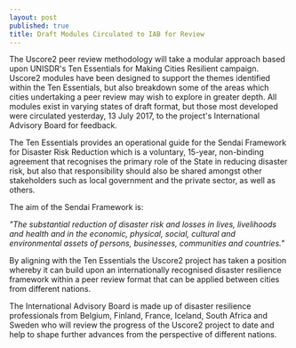 ```yaml
---
layout: post
published: true
title: Draft Modules Circulated to IAB for Review
---
```

The Uscore2 peer review methodology will take a modular approach based upon UNISDR's Ten Essentials for Making Cities Resilient campaign. Uscore2 modules have been designed to support the themes identified within the Ten Essentials, but also breakdown some of the areas which cities undertaking a peer review may wish to explore in greater depth. All modules exist in varying states of draft format, but those most developed were circulated yesterday, 13 July 2017, to the project's International Advisory Board for feedback.

The Ten Essentials provides an operational guide for the Sendai Framework for Disaster Risk Reduction which is a voluntary, 15-year, non-binding agreement that recognises the primary role of the State in reducing disaster risk, but also that responsibility should also be shared amongst other stakeholders such as local government and the private sector, as well as others.

The aim of the Sendai Framework is:

_"The substantial reduction of disaster risk and losses in lives, livelihoods and health and in the economic, physical, social, cultural and environmental assets of persons, businesses, communities and countries."_

By aligning with the Ten Essentials the Uscore2 project has taken a position whereby it can build upon an internationally recognised disaster resilience framework within a peer review format that can be applied between cities from different nations.

The International Advisory Board is made up of disaster resilience professionals from Belgium, Finland, France, Iceland, South Africa and Sweden who will review the progress of the Uscore2 project to date and help to shape further advances from the perspective of different nations.
